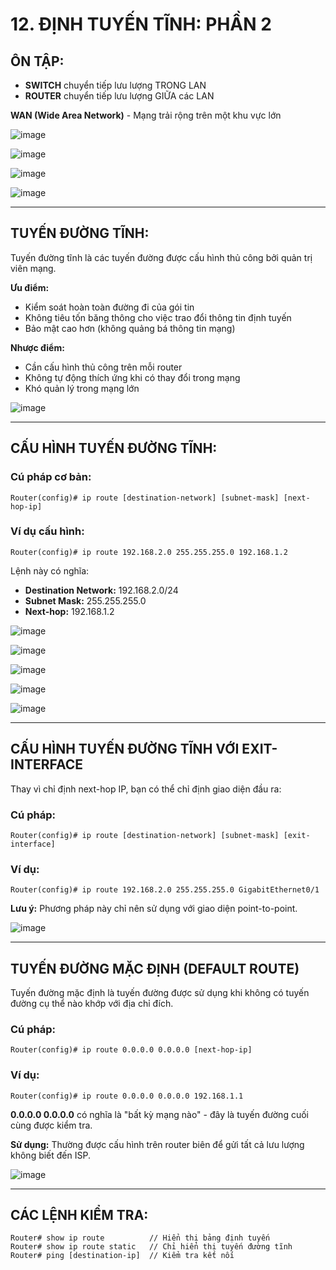 # 12. ĐỊNH TUYẾN TĨNH: PHẦN 2

## ÔN TẬP:

- **SWITCH** chuyển tiếp lưu lượng TRONG LAN
- **ROUTER** chuyển tiếp lưu lượng GIỮA các LAN

**WAN (Wide Area Network)** - Mạng trải rộng trên một khu vực lớn

![image](https://github.com/psaumur/CCNA/assets/106411237/e44ac71c-91e3-4963-85da-ac07e475b248)

![image](https://github.com/psaumur/CCNA/assets/106411237/289212da-6c94-44fb-a1e3-1c066b56d79c)

![image](https://github.com/psaumur/CCNA/assets/106411237/f8f7d58b-89b7-412c-9cf6-c038338e105d)

![image](https://github.com/psaumur/CCNA/assets/106411237/63611407-719e-46d3-8331-a18533616285)

---

## TUYẾN ĐƯỜNG TĨNH:

Tuyến đường tĩnh là các tuyến đường được cấu hình thủ công bởi quản trị viên mạng.

**Ưu điểm:**
- Kiểm soát hoàn toàn đường đi của gói tin
- Không tiêu tốn băng thông cho việc trao đổi thông tin định tuyến
- Bảo mật cao hơn (không quảng bá thông tin mạng)

**Nhược điểm:**
- Cần cấu hình thủ công trên mỗi router
- Không tự động thích ứng khi có thay đổi trong mạng
- Khó quản lý trong mạng lớn

![image](https://github.com/psaumur/CCNA/assets/106411237/10135afa-ace6-47f1-aada-1b73f243589b)

---

## CẤU HÌNH TUYẾN ĐƯỜNG TĨNH:

### Cú pháp cơ bản:
```
Router(config)# ip route [destination-network] [subnet-mask] [next-hop-ip]
```

### Ví dụ cấu hình:
```
Router(config)# ip route 192.168.2.0 255.255.255.0 192.168.1.2
```

Lệnh này có nghĩa:
- **Destination Network:** 192.168.2.0/24
- **Subnet Mask:** 255.255.255.0
- **Next-hop:** 192.168.1.2

![image](https://github.com/psaumur/CCNA/assets/106411237/d375a428-e171-4212-9698-2f2589878884)

![image](https://github.com/psaumur/CCNA/assets/106411237/012f4134-2667-421b-9b36-f449faebf423)

![image](https://github.com/psaumur/CCNA/assets/106411237/0a3ed6cb-c414-4365-aef4-754b4b82483e)

![image](https://github.com/psaumur/CCNA/assets/106411237/4379f8fb-a366-4279-a31c-ff2ba3f6fdb8)

![image](https://github.com/psaumur/CCNA/assets/106411237/6fed6489-c53c-404e-b794-b71c2e9b8e4f)

---

## CẤU HÌNH TUYẾN ĐƯỜNG TĨNH VỚI EXIT-INTERFACE

Thay vì chỉ định next-hop IP, bạn có thể chỉ định giao diện đầu ra:

### Cú pháp:
```
Router(config)# ip route [destination-network] [subnet-mask] [exit-interface]
```

### Ví dụ:
```
Router(config)# ip route 192.168.2.0 255.255.255.0 GigabitEthernet0/1
```

**Lưu ý:** Phương pháp này chỉ nên sử dụng với giao diện point-to-point.

![image](https://github.com/psaumur/CCNA/assets/106411237/dc93b5f9-791c-44fc-8b88-2053491183a9)

---

## TUYẾN ĐƯỜNG MẶC ĐỊNH (DEFAULT ROUTE)

Tuyến đường mặc định là tuyến đường được sử dụng khi không có tuyến đường cụ thể nào khớp với địa chỉ đích.

### Cú pháp:
```
Router(config)# ip route 0.0.0.0 0.0.0.0 [next-hop-ip]
```

### Ví dụ:
```
Router(config)# ip route 0.0.0.0 0.0.0.0 192.168.1.1
```

**0.0.0.0 0.0.0.0** có nghĩa là "bất kỳ mạng nào" - đây là tuyến đường cuối cùng được kiểm tra.

**Sử dụng:** Thường được cấu hình trên router biên để gửi tất cả lưu lượng không biết đến ISP.

![image](https://github.com/psaumur/CCNA/assets/106411237/a0eef93a-b40b-409b-8b51-6cdbace4ff45)

---

## CÁC LỆNH KIỂM TRA:

```
Router# show ip route          // Hiển thị bảng định tuyến
Router# show ip route static   // Chỉ hiển thị tuyến đường tĩnh
Router# ping [destination-ip]  // Kiểm tra kết nối
```
